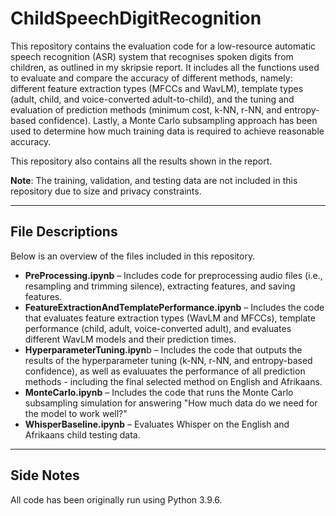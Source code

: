 # ChildSpeechDigitRecognition
This repository contains the evaluation code for a low-resource automatic speech recognition (ASR) system that recognises spoken digits from children, as outlined in my skripsie report.
It includes all the functions used to evaluate and compare the accuracy of different methods, namely: different feature extraction types (MFCCs and WavLM), template types (adult, child, and voice-converted adult-to-child), and the tuning and evaluation of prediction methods (minimum cost, k-NN, r-NN, and entropy-based confidence). Lastly, a Monte Carlo subsampling approach has been used to determine how much training data is required to achieve reasonable accuracy. 

This repository also contains all the results shown in the report.

**Note**: The training, validation, and testing data are not included in this repository due to size and privacy constraints.



---

## File Descriptions
Below is an overview of the files included in this repository.

- **PreProcessing.ipynb** – Includes code for preprocessing audio files (i.e., resampling and trimming silence), extracting features, and saving features.
- **FeatureExtractionAndTemplatePerformance.ipynb** – Includes the code that evaluates feature extraction types (WavLM and MFCCs), template performance (child, adult, voice-converted adult), and evaluates different WavLM models and their prediction times.
- **HyperparameterTuning.ipyn**b – Includes the code that outputs the results of the hyperparameter tuning (k-NN, r-NN, and entropy-based confidence), as well as evaluuates the performance of all prediction methods - including the final selected method on English and Afrikaans.
- **MonteCarlo.ipynb** – Includes the code that runs the Monte Carlo subsampling simulation for answering "How much data do we need for the model to work well?"
- **WhisperBaseline.ipynb** – Evaluates Whisper on the English and Afrikaans child testing data.

--- 
## Side Notes
All code has been originally run using Python 3.9.6.
